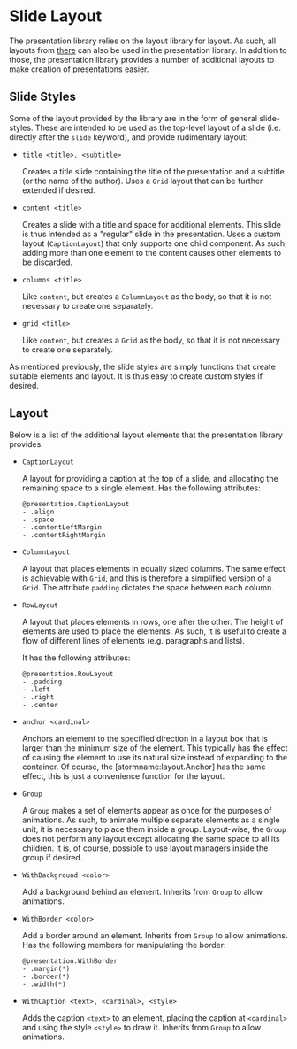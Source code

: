 Slide Layout
============

The presentation library relies on the layout library for layout. As such, all layouts from
[there](md:/Library_Reference/Layout_Library) can also be used in the presentation library. In
addition to those, the presentation library provides a number of additional layouts to make creation
of presentations easier.


Slide Styles
------------

Some of the layout provided by the library are in the form of general slide-styles. These are
intended to be used as the top-level layout of a slide (i.e. directly after the `slide` keyword),
and provide rudimentary layout:


- `title <title>, <subtitle>`

  Creates a title slide containing the title of the presentation and a subtitle (or the name of the
  author). Uses a `Grid` layout that can be further extended if desired.

- `content <title>`

  Creates a slide with a title and space for additional elements. This slide is thus intended as a
  "regular" slide in the presentation. Uses a custom layout (`CaptionLayout`) that only supports one
  child component. As such, adding more than one element to the content causes other elements to be
  discarded.

- `columns <title>`

  Like `content`, but creates a `ColumnLayout` as the body, so that it is not necessary to create
  one separately.

- `grid <title>`

  Like `content`, but creates a `Grid` as the body, so that it is not necessary to create one
  separately.


As mentioned previously, the slide styles are simply functions that create suitable elements and
layout. It is thus easy to create custom styles if desired.


Layout
------

Below is a list of the additional layout elements that the presentation library provides:

- `CaptionLayout`

  A layout for providing a caption at the top of a slide, and allocating the remaining space to a
  single element. Has the following attributes:

  ```stormdoc
  @presentation.CaptionLayout
  - .align
  - .space
  - .contentLeftMargin
  - .contentRightMargin
  ```

- `ColumnLayout`

  A layout that places elements in equally sized columns. The same effect is achievable with `Grid`,
  and this is therefore a simplified version of a `Grid`. The attribute `padding` dictates the space
  between each column.

- `RowLayout`

  A layout that places elements in rows, one after the other. The height of elements are used to
  place the elements. As such, it is useful to create a flow of different lines of elements (e.g.
  paragraphs and lists).

  It has the following attributes:

  ```stormdoc
  @presentation.RowLayout
  - .padding
  - .left
  - .right
  - .center
  ```

- `anchor <cardinal>`

  Anchors an element to the specified direction in a layout box that is larger than the minimum size
  of the element. This typically has the effect of causing the element to use its natural size
  instead of expanding to the container. Of course, the [stormname:layout.Anchor] has the same
  effect, this is just a convenience function for the layout.

- `Group`

  A `Group` makes a set of elements appear as once for the purposes of animations. As such, to
  animate multiple separate elements as a single unit, it is necessary to place them inside a group.
  Layout-wise, the `Group` does not perform any layout except allocating the same space to all its
  children. It is, of course, possible to use layout managers inside the group if desired.

- `WithBackground <color>`

  Add a background behind an element. Inherits from `Group` to allow animations.

- `WithBorder <color>`

  Add a border around an element. Inherits from `Group` to allow animations. Has the following
  members for manipulating the border:

  ```stormdoc
  @presentation.WithBorder
  - .margin(*)
  - .border(*)
  - .width(*)
  ```

- `WithCaption <text>, <cardinal>, <style>`

  Adds the caption `<text>` to an element, placing the caption at `<cardinal>` and using the style
  `<style>` to draw it. Inherits from `Group` to allow animations.
